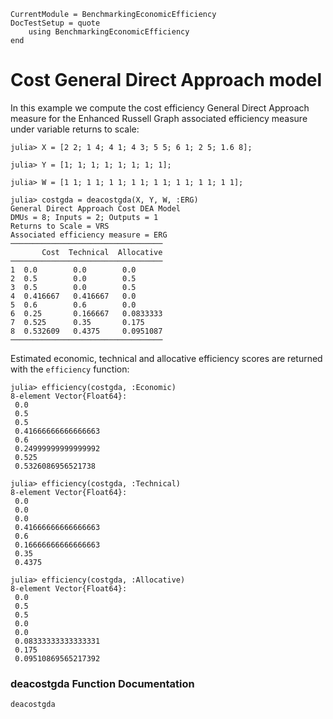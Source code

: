 ```@meta
CurrentModule = BenchmarkingEconomicEfficiency
DocTestSetup = quote
    using BenchmarkingEconomicEfficiency
end
```

# Cost General Direct Approach model

In this example we compute the cost efficiency General Direct Approach measure for the Enhanced Russell Graph associated efficiency measure under variable returns to scale:
```jldoctest 1
julia> X = [2 2; 1 4; 4 1; 4 3; 5 5; 6 1; 2 5; 1.6 8];

julia> Y = [1; 1; 1; 1; 1; 1; 1; 1];

julia> W = [1 1; 1 1; 1 1; 1 1; 1 1; 1 1; 1 1; 1 1];

julia> costgda = deacostgda(X, Y, W, :ERG)
General Direct Approach Cost DEA Model 
DMUs = 8; Inputs = 2; Outputs = 1
Returns to Scale = VRS
Associated efficiency measure = ERG
──────────────────────────────────
       Cost  Technical  Allocative
──────────────────────────────────
1  0.0        0.0        0.0
2  0.5        0.0        0.5
3  0.5        0.0        0.5
4  0.416667   0.416667   0.0
5  0.6        0.6        0.0
6  0.25       0.166667   0.0833333
7  0.525      0.35       0.175
8  0.532609   0.4375     0.0951087
──────────────────────────────────
```

Estimated economic, technical and allocative efficiency scores are returned with the `efficiency` function:
```jldoctest 1
julia> efficiency(costgda, :Economic)
8-element Vector{Float64}:
 0.0
 0.5
 0.5
 0.41666666666666663
 0.6
 0.24999999999999992
 0.525
 0.5326086956521738
```
```jldoctest 1
julia> efficiency(costgda, :Technical)
8-element Vector{Float64}:
 0.0
 0.0
 0.0
 0.41666666666666663
 0.6
 0.16666666666666663
 0.35
 0.4375
```
```jldoctest 1
julia> efficiency(costgda, :Allocative)
8-element Vector{Float64}:
 0.0
 0.5
 0.5
 0.0
 0.0
 0.08333333333333331
 0.175
 0.09510869565217392
```

### deacostgda Function Documentation

```@docs
deacostgda
```

